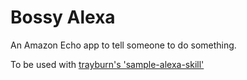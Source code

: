 # Bossy Alexa

An Amazon Echo app to tell someone to do something.

To be used with [trayburn's 'sample-alexa-skill'](https://github.com/trayburn/sample-alexa-skill)
